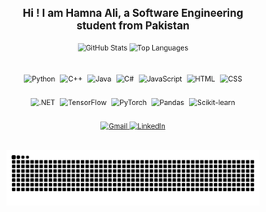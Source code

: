 <h2 align="center">Hi ! I am Hamna Ali, a Software Engineering student from Pakistan</h2>

###

<div align="center">
  <img src="https://github-readme-stats.vercel.app/api?username=hamna-ali&show_icons=true&theme=dracula&include_all_commits=true&count_private=true&hide_border=false" height="150" alt="GitHub Stats" />
  <img src="https://github-readme-stats.vercel.app/api/top-langs/?username=hamna-ali&layout=compact&langs_count=4&theme=dracula&hide_border=false&custom_title=Top%20Languages%20Used" height="150" alt="Top Languages" />
</div>

<br/> <!-- ✅ Space between stats and tech stack -->

<div align="center" style="display: flex; justify-content: center; flex-wrap: wrap; gap: 10px;">
  <!-- First row -->
  <img src="https://cdn.jsdelivr.net/gh/devicons/devicon/icons/python/python-original.svg" style="height:30px;" alt="Python" />
  <img src="https://cdn.jsdelivr.net/gh/devicons/devicon/icons/cplusplus/cplusplus-original.svg" style="height:30px;" alt="C++" />
  <img src="https://cdn.jsdelivr.net/gh/devicons/devicon/icons/java/java-original.svg" style="height:30px;" alt="Java" />
  <img src="https://cdn.jsdelivr.net/gh/devicons/devicon/icons/csharp/csharp-original.svg" style="height:30px;" alt="C#" />
  <img src="https://cdn.jsdelivr.net/gh/devicons/devicon/icons/javascript/javascript-original.svg" style="height:30px;" alt="JavaScript" />
  <img src="https://cdn.jsdelivr.net/gh/devicons/devicon/icons/html5/html5-original.svg" style="height:30px;" alt="HTML" />
  <img src="https://cdn.jsdelivr.net/gh/devicons/devicon/icons/css3/css3-original.svg" style="height:30px;" alt="CSS" />
</div>

<br/>

<div align="center" style="display: flex; justify-content: center; flex-wrap: wrap; gap: 10px;">
  <!-- Second row -->
  <img src="https://cdn.jsdelivr.net/gh/devicons/devicon/icons/dot-net/dot-net-original.svg" style="height:30px;" alt=".NET" />
  <img src="https://cdn.jsdelivr.net/gh/devicons/devicon/icons/tensorflow/tensorflow-original.svg" style="height:30px;" alt="TensorFlow" />
  <img src="https://cdn.jsdelivr.net/gh/devicons/devicon/icons/pytorch/pytorch-original.svg" style="height:30px;" alt="PyTorch" />
  <img src="https://cdn.jsdelivr.net/gh/devicons/devicon/icons/pandas/pandas-original.svg" style="height:30px;" alt="Pandas" />
 <img src="https://cdn.jsdelivr.net/gh/scikit-learn/scikit-learn@main/doc/logos/scikit-learn-logo-notext.png" style="height:30px;" alt="Scikit-learn" />

</div>


<br/>

<div align="center">
  <a href="mailto:hamnaali435@gmail.com" target="_blank">
    <img src="https://img.shields.io/static/v1?message=Gmail&logo=gmail&label=&color=D14836&logoColor=white&labelColor=&style=for-the-badge" height="35" alt="Gmail" />
  </a>
  <a href="https://www.linkedin.com/in/hamnaali" target="_blank">
    <img src="https://img.shields.io/static/v1?message=LinkedIn&logo=linkedin&label=&color=0077B5&logoColor=white&labelColor=&style=for-the-badge" height="35" alt="LinkedIn" />
  </a>
</div>

###

<br/>

<!-- ✅ Centered snake animation -->
<div align="center">
  <img src="https://github.com/hamna-ali/hamna-ali/blob/output/github-contribution-grid-snake.svg" alt="Snake animation" />
</div>
